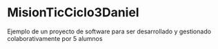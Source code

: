 # MisionTicCiclo3Daniel
Ejemplo de un proyecto de software para ser desarrollado y gestionado colaborativamente por 5 alumnos
